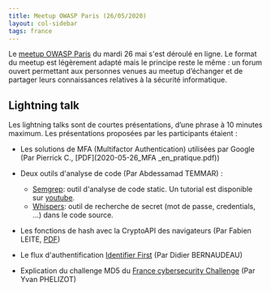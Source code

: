 ```yaml
---
title: Meetup OWASP Paris (26/05/2020)
layout: col-sidebar
tags: france
---
```


Le [meetup OWASP Paris](https://www.meetup.com/owasp-france/events/270642200/) du mardi 26 mai s'est déroulé en ligne. Le format du meetup est légèrement adapté mais le principe reste le même : un forum ouvert permettant aux personnes venues au meetup d’échanger et de partager leurs connaissances relatives à la sécurité informatique.

## Lightning talk

Les lightning talks sont de courtes présentations, d’une phrase à 10 minutes maximum. Les présentations proposées par les participants étaient :


* Les solutions de MFA (Multifactor Authentication) utilisées par Google (Par Pierrick C., [PDF](2020-05-26_MFA _en_pratique.pdf)) 

* Deux outils d'analyse de code (Par Abdessamad	TEMMAR) :
    * [Semgrep](https://github.com/returntocorp/semgrep): outil d'analyse de code static. Un tutorial est disponible sur [youtube](https://www.youtube.com/watch?v=pul1bRIOYc8).
    * [Whispers](https://github.com/Skyscanner/whispers): outil de recherche de secret (mot de passe, credentials, ...) dans le code source.

* Les fonctions de hash avec la CryptoAPI des navigateurs (Par Fabien LEITE, [PDF](2020-05-26_CryptoAPI.pdf))

* Le flux d'authentification [Identifier First](https://0xdbe.github.io/IdentifierFirst_20200526/#/) (Par Didier BERNAUDEAU)

* Explication du challenge MD5 du [France cybersecurity Challenge](https://france-cybersecurity-challenge.fr/) (Par Yvan PHELIZOT)



